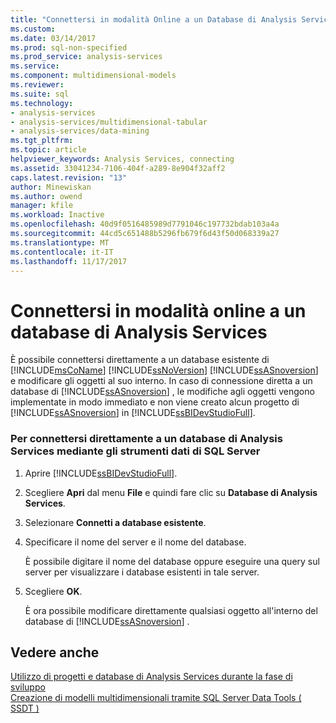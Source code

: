 ```yaml
---
title: "Connettersi in modalità Online a un Database di Analysis Services | Documenti Microsoft"
ms.custom: 
ms.date: 03/14/2017
ms.prod: sql-non-specified
ms.prod_service: analysis-services
ms.service: 
ms.component: multidimensional-models
ms.reviewer: 
ms.suite: sql
ms.technology:
- analysis-services
- analysis-services/multidimensional-tabular
- analysis-services/data-mining
ms.tgt_pltfrm: 
ms.topic: article
helpviewer_keywords: Analysis Services, connecting
ms.assetid: 33041234-7106-404f-a289-8e904f32aff2
caps.latest.revision: "13"
author: Minewiskan
ms.author: owend
manager: kfile
ms.workload: Inactive
ms.openlocfilehash: 40d9f0516485989d7791046c197732bdab103a4a
ms.sourcegitcommit: 44cd5c651488b5296fb679f6d43f50d068339a27
ms.translationtype: MT
ms.contentlocale: it-IT
ms.lasthandoff: 11/17/2017
---
```

# <a name="connect-in-online-mode-to-an-analysis-services-database"></a>Connettersi in modalità online a un database di Analysis Services
  È possibile connettersi direttamente a un database esistente di [!INCLUDE[msCoName](../../includes/msconame-md.md)] [!INCLUDE[ssNoVersion](../../includes/ssnoversion-md.md)] [!INCLUDE[ssASnoversion](../../includes/ssasnoversion-md.md)] e modificare gli oggetti al suo interno. In caso di connessione diretta a un database di [!INCLUDE[ssASnoversion](../../includes/ssasnoversion-md.md)] , le modifiche agli oggetti vengono implementate in modo immediato e non viene creato alcun progetto di [!INCLUDE[ssASnoversion](../../includes/ssasnoversion-md.md)] in [!INCLUDE[ssBIDevStudioFull](../../includes/ssbidevstudiofull-md.md)].  
  
### <a name="to-connect-directly-to-an-analysis-services-database-by-using-sql-server-data-tools"></a>Per connettersi direttamente a un database di Analysis Services mediante gli strumenti dati di SQL Server  
  
1.  Aprire [!INCLUDE[ssBIDevStudioFull](../../includes/ssbidevstudiofull-md.md)].  
  
2.  Scegliere **Apri** dal menu **File** e quindi fare clic su **Database di Analysis Services**.  
  
3.  Selezionare **Connetti a database esistente**.  
  
4.  Specificare il nome del server e il nome del database.  
  
     È possibile digitare il nome del database oppure eseguire una query sul server per visualizzare i database esistenti in tale server.  
  
5.  Scegliere **OK**.  
  
     È ora possibile modificare direttamente qualsiasi oggetto all'interno del database di [!INCLUDE[ssASnoversion](../../includes/ssasnoversion-md.md)] .  
  
## <a name="see-also"></a>Vedere anche  
 [Utilizzo di progetti e database di Analysis Services durante la fase di sviluppo](../../analysis-services/multidimensional-models/work-with-analysis-services-projects-and-databases-in-development.md)   
 [Creazione di modelli multidimensionali tramite SQL Server Data Tools &#40; SSDT &#41;](../../analysis-services/multidimensional-models/creating-multidimensional-models-using-sql-server-data-tools-ssdt.md)  
  
  
